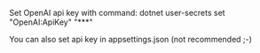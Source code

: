 Set OpenAI api key with command:
dotnet user-secrets set "OpenAI:ApiKey" "***"

You can also set api key in appsettings.json (not recommended ;-)